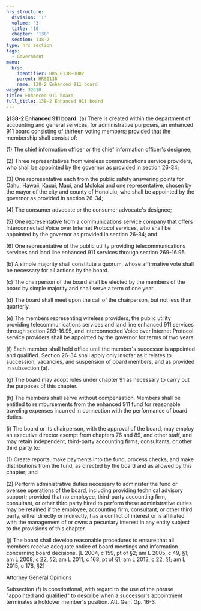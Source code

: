 ```yaml
---
hrs_structure:
  division: '1'
  volume: '3'
  title: '10'
  chapter: '138'
  section: 138-2
type: hrs_section
tags:
  - Government
menu:
  hrs:
    identifier: HRS_0138-0002
    parent: HRS0138
    name: 138-2 Enhanced 911 board
weight: 32010
title: Enhanced 911 board
full_title: 138-2 Enhanced 911 board
---
```

**§138-2 Enhanced 911 board.** (a) There is created within the department of accounting and general services, for administrative purposes, an enhanced 911 board consisting of thirteen voting members; provided that the membership shall consist of:

(1) The chief information officer or the chief information officer's designee;

(2) Three representatives from wireless communications service providers, who shall be appointed by the governor as provided in section 26-34;

(3) One representative each from the public safety answering points for Oahu, Hawaii, Kauai, Maui, and Molokai and one representative, chosen by the mayor of the city and county of Honolulu, who shall be appointed by the governor as provided in section 26-34;

(4) The consumer advocate or the consumer advocate's designee;

(5) One representative from a communications service company that offers Interconnected Voice over Internet Protocol services, who shall be appointed by the governor as provided in section 26-34; and

(6) One representative of the public utility providing telecommunications services and land line enhanced 911 services through section 269-16.95.

(b) A simple majority shall constitute a quorum, whose affirmative vote shall be necessary for all actions by the board.

(c) The chairperson of the board shall be elected by the members of the board by simple majority and shall serve a term of one year.

(d) The board shall meet upon the call of the chairperson, but not less than quarterly.

(e) The members representing wireless providers, the public utility providing telecommunications services and land line enhanced 911 services through section 269-16.95, and Interconnected Voice over Internet Protocol service providers shall be appointed by the governor for terms of two years.

(f) Each member shall hold office until the member's successor is appointed and qualified. Section 26-34 shall apply only insofar as it relates to succession, vacancies, and suspension of board members, and as provided in subsection (a).

(g) The board may adopt rules under chapter 91 as necessary to carry out the purposes of this chapter.

(h) The members shall serve without compensation. Members shall be entitled to reimbursements from the enhanced 911 fund for reasonable traveling expenses incurred in connection with the performance of board duties.

(i) The board or its chairperson, with the approval of the board, may employ an executive director exempt from chapters 76 and 89, and other staff, and may retain independent, third-party accounting firms, consultants, or other third party to:

(1) Create reports, make payments into the fund, process checks, and make distributions from the fund, as directed by the board and as allowed by this chapter; and

(2) Perform administrative duties necessary to administer the fund or oversee operations of the board, including providing technical advisory support; provided that no employee, third-party accounting firm, consultant, or other third party hired to perform these administrative duties may be retained if the employee, accounting firm, consultant, or other third party, either directly or indirectly, has a conflict of interest or is affiliated with the management of or owns a pecuniary interest in any entity subject to the provisions of this chapter.

(j) The board shall develop reasonable procedures to ensure that all members receive adequate notice of board meetings and information concerning board decisions. [L 2004, c 159, pt of §2; am L 2005, c 49, §1; am L 2008, c 22, §2; am L 2011, c 168, pt of §1; am L 2013, c 22, §1; am L 2015, c 178, §2]

Attorney General Opinions

Subsection (f) is constitutional, with regard to the use of the phrase "appointed and qualified" to describe when a successor's appointment terminates a holdover member's position. Att. Gen. Op. 16-3.
